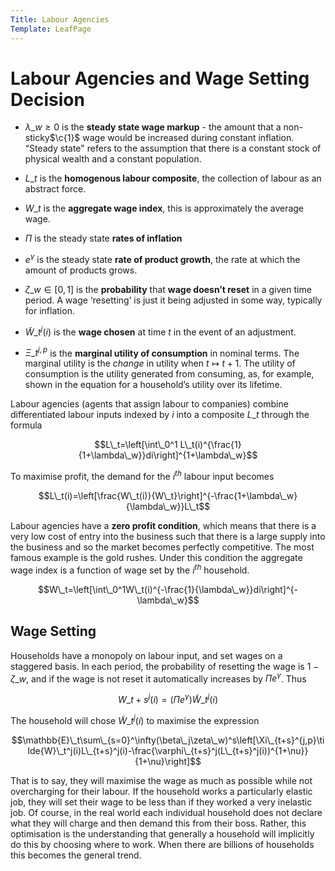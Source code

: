 ```yaml
---
Title: Labour Agencies
Template: LeafPage
---
```


# Labour Agencies and Wage Setting Decision
$\newcommand{\F}[1]{^{[\text{F}#1]}}$$\newcommand{\C}[2]{^{[#1\text{, p.#2}]}}$$\newcommand{\c}[1]{^{[#1]}}$$\newcommand{\Ci}[2]{^{[#1\text{, #2}]}}$
-   $\lambda\_w\geq0$ is the **steady state wage markup** - the
    amount that a non-sticky$\c{1}$ wage would be increased during
    constant inflation. “Steady state" refers to the assumption that
    there is a constant stock of physical wealth and a constant
    population.

-   $L\_t$ is the **homogenous labour composite**, the collection of
    labour as an abstract force.

-   $W\_t$ is the **aggregate wage index**, this is approximately the
    average wage.

-   $\Pi$ is the steady state **rates of inflation**

-   $e^\gamma$ is the steady state **rate of product growth**, the
    rate at which the amount of products grows.

-   $\zeta\_w\in[0,1]$ is the **probability** that **wage doesn’t
    reset** in a given time period. A wage ‘resetting’ is just it
    being adjusted in some way, typically for inflation.

-   $\tilde{W}\_t^j(i)$ is the **wage chosen** at time $t$ in the
    event of an adjustment.

-   $\Xi\_t^{j,p}$ is the **marginal utility of consumption** in
    nominal terms. The marginal utility is the *change* in utility
    when $t\mapsto t+1$. The utility of consumption is the utility
    generated from consuming, as, for example, shown in the equation for
    a household’s utility over its lifetime.

Labour agencies (agents that assign labour to companies) combine
differentiated labour inputs indexed by $i$ into a composite $L\_t$
through the formula

$$L\_t=\left[\int\_0^1 L\_t(i)^{\frac{1}{1+\lambda\_w}}di\right]^{1+\lambda\_w}$$

To maximise profit, the demand for the $i^{th}$ labour input becomes

$$L\_t(i)=\left[\frac{W\_t(i)}{W\_t}\right]^{-\frac{1+\lambda\_w}{\lambda\_w}}L\_t$$

Labour agencies have a **zero profit condition**, which means that
there is a very low cost of entry into the business such that there is a
large supply into the business and so the market becomes perfectly
competitive. The most famous example is the gold rushes. Under this
condition the aggregate wage index is a function of wage set by the
$i^{th}$ household.

$$W\_t=\left[\int\_0^1W\_t(i)^{-\frac{1}{\lambda\_w}}di\right]^{-\lambda\_w}$$

## Wage Setting

Households have a monopoly on labour input, and set wages on a staggered
basis. In each period, the probability of resetting the wage is
$1-\zeta\_w$, and if the wage is not reset it automatically increases by
$\Pi e^\gamma$. Thus

$$W\_{t+s}^j(i)=(\Pi e^\gamma)\tilde{W}\_t^j(i)$$

The household will chose $\tilde{W}\_t^j(i)$ to maximise the expression

$$\mathbb{E}\_t\sum\_{s=0}^\infty(\beta\_j\zeta\_w)^s\left[\Xi\_{t+s}^{j,p}\tilde{W}\_t^j(i)L\_{t+s}^j(i)-\frac{\varphi\_{t+s}^j(L\_{t+s}^j(i))^{1+\nu}}{1+\nu}\right]$$

That is to say, they will maximise the wage as much as possible while
not overcharging for their labour. If the household works a particularly
elastic job, they will set their wage to be less than if they worked a
very inelastic job. Of course, in the real world each individual
household does not declare what they will charge and then demand this
from their boss. Rather, this optimisation is the understanding that
generally a household will implicitly do this by choosing where to work.
When there are billions of households this becomes the general trend.
